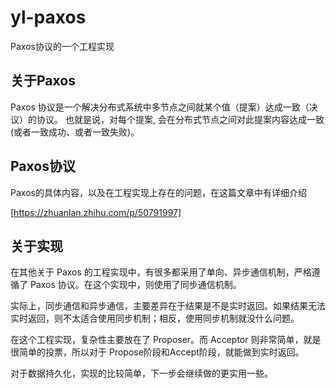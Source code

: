 # yl-paxos
Paxos协议的一个工程实现

## 关于Paxos
Paxos 协议是一个解决分布式系统中多节点之间就某个值（提案）达成一致（决议）的协议。
也就是说，对每个提案, 会在分布式节点之间对此提案内容达成一致(或者一致成功、或者一致失败)。

## Paxos协议
Paxos的具体内容，以及在工程实现上存在的问题，在这篇文章中有详细介绍

[https://zhuanlan.zhihu.com/p/50791997]

## 关于实现
在其他关于 Paxos 的工程实现中，有很多都采用了单向、异步通信机制，严格遵循了 Paxos 协议。在这个实现中，则使用了同步通信机制。

实际上，同步通信和异步通信，主要差异在于结果是不是实时返回。如果结果无法实时返回，则不太适合使用同步机制；相反，使用同步机制就没什么问题。

在这个工程实现，复杂性主要放在了 Proposer。而 Acceptor 则非常简单，就是很简单的投票，所以对于 Propose阶段和Accept阶段，就能做到实时返回。

对于数据持久化，实现的比较简单，下一步会继续做的更实用一些。

